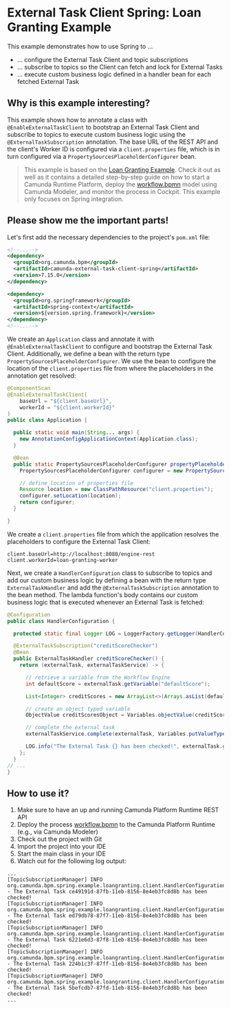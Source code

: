 # External Task Client Spring: Loan Granting Example

This example demonstrates how to use Spring to ...
* ... configure the External Task Client and topic subscriptions
* ... subscribe to topics so the Client can fetch and lock for External Tasks
* ... execute custom business logic defined in a handler bean for each fetched External Task

## Why is this example interesting?

This example shows how to annotate a class with `@EnableExternalTaskClient` to bootstrap an External Task Client 
and subscribe to topics to execute custom business logic using the `@ExternalTaskSubscription` annotation.
The base URL of the REST API and the client's Worker ID is configured via a `client.properties` file, 
which is in turn configured via a `PropertySourcesPlaceholderConfigurer` bean.

> This example is based on the [Loan Granting Example](../../../clients/java/loan-granting). Check it out as well as it contains
> a detailed step-by-step guide on how to start a Camunda Runtime Platform, deploy the [workflow.bpmn](./workflow.bpmn) 
> model using Camunda Modeler, and monitor the process in Cockpit. This example only focuses on Spring integration.

## Please show me the important parts!

Let's first add the necessary dependencies to the project's `pom.xml` file:
```xml
<!--...-->
<dependency>
  <groupId>org.camunda.bpm</groupId>
  <artifactId>camunda-external-task-client-spring</artifactId>
  <version>7.15.0</version>
</dependency>

<dependency>
  <groupId>org.springframework</groupId>
  <artifactId>spring-context</artifactId>
  <version>${version.spring.framework}</version>
</dependency>
<!--...-->
```

We create an `Application` class and annotate it with `@EnableExternalTaskClient` to configure and 
bootstrap the External Task Client. Additionally, we define a bean with the return type 
`PropertySourcesPlaceholderConfigurer`. We use the bean to configure the location of the 
`client.properties` file from where the placeholders in the annotation get resolved:

```java
@ComponentScan
@EnableExternalTaskClient(
    baseUrl = "${client.baseUrl}",
    workerId = "${client.workerId}"
)
public class Application {

  public static void main(String... args) {
    new AnnotationConfigApplicationContext(Application.class);
  }

  @Bean
  public static PropertySourcesPlaceholderConfigurer propertyPlaceholderConfigurer() {
    PropertySourcesPlaceholderConfigurer configurer = new PropertySourcesPlaceholderConfigurer();

    // define location of properties file
    Resource location = new ClassPathResource("client.properties");
    configurer.setLocation(location);
    return configurer;
  }

}
```

We create a `client.properties` file from which the application resolves the placeholders to configure
the External Task Client:
```properties
client.baseUrl=http://localhost:8080/engine-rest
client.workerId=loan-granting-worker
```

Next, we create a `HandlerConfiguration` class to subscribe to topics and add our custom 
business logic by defining a bean with the return type `ExternalTaskHandler` and add the 
`@ExternalTaskSubscription` annotation to the bean method. The lambda function's body contains 
our custom business logic that is executed whenever an External Task is fetched:

```java
@Configuration
public class HandlerConfiguration {

  protected static final Logger LOG = LoggerFactory.getLogger(HandlerConfiguration.class);

  @ExternalTaskSubscription("creditScoreChecker")
  @Bean
  public ExternalTaskHandler creditScoreChecker() {
    return (externalTask, externalTaskService) -> {

      // retrieve a variable from the Workflow Engine
      int defaultScore = externalTask.getVariable("defaultScore");

      List<Integer> creditScores = new ArrayList<>(Arrays.asList(defaultScore, 9, 1, 4, 10));

      // create an object typed variable
      ObjectValue creditScoresObject = Variables.objectValue(creditScores).create();

      // complete the external task
      externalTaskService.complete(externalTask, Variables.putValueTyped("creditScores", creditScoresObject));

      LOG.info("The External Task {} has been checked!", externalTask.getId());
    };
  }
// ...
}
```

## How to use it?

1. Make sure to have an up and running Camunda Platform Runtime REST API
2. Deploy the process [workflow.bpmn](./workflow.bpmn) to the Camunda Platform Runtime (e.g., via Camunda Modeler)
3. Check out the project with Git
4. Import the project into your IDE
5. Start the main class in your IDE
6. Watch out for the following log output:
```
...
[TopicSubscriptionManager] INFO org.camunda.bpm.spring.example.loangranting.client.HandlerConfiguration - The External Task ce49191d-87fb-11eb-8156-8e4eb3fc8d8b has been checked!
[TopicSubscriptionManager] INFO org.camunda.bpm.spring.example.loangranting.client.HandlerConfiguration - The External Task ed79db78-87f7-11eb-8156-8e4eb3fc8d8b has been checked!
[TopicSubscriptionManager] INFO org.camunda.bpm.spring.example.loangranting.client.HandlerConfiguration - The External Task 6221e6d3-87f8-11eb-8156-8e4eb3fc8d8b has been checked!
[TopicSubscriptionManager] INFO org.camunda.bpm.spring.example.loangranting.client.HandlerConfiguration - The External Task 224b1c3f-87ff-11eb-8156-8e4eb3fc8d8b has been checked!
[TopicSubscriptionManager] INFO org.camunda.bpm.spring.example.loangranting.client.HandlerConfiguration - The External Task 5befcdb7-87fd-11eb-8156-8e4eb3fc8d8b has been checked!
...
```

